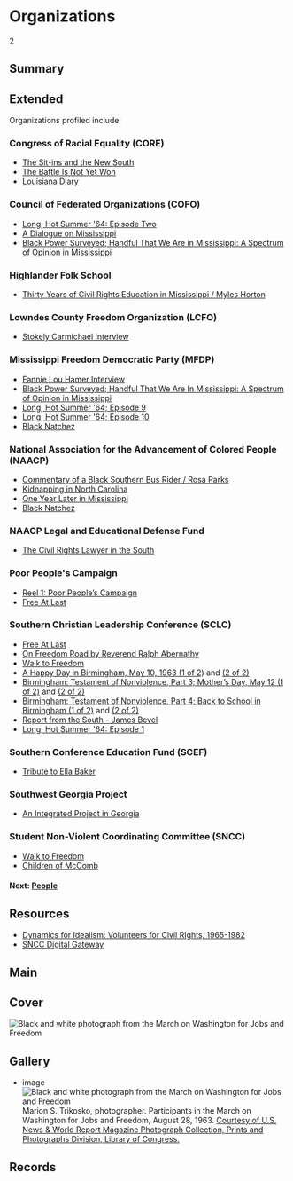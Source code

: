 # Organizations

2                                        

## Summary

## Extended

Organizations profiled include:

### Congress of Racial Equality (CORE)

-	[The Sit-ins and the New South](/catalog/cpb-aacip_28-br8mc8rr6z)
-	[The Battle Is Not Yet Won](/catalog/cpb-aacip_28-2z12n4zs1w)
-	[Louisiana Diary](/catalog/cpb-aacip_55-73pvn97r)


### Council of Federated Organizations (COFO)

- [Long, Hot Summer '64: Episode Two](/catalog/cpb-aacip_15-02c86fs0)
- [A Dialogue on Mississippi](/catalog/cpb-aacip_15-945qgb91)
- [Black Power Surveyed; Handful That We Are in Mississippi: A Spectrum of Opinion in Mississippi](/catalog/cpb-aacip_15-9cj87k60)

### Highlander Folk School

- [Thirty Years of Civil Rights Education in Mississippi / Myles Horton](/catalog/cpb-aacip_28-xp6tx35q0h)

### Lowndes County Freedom Organization (LCFO)

-  [Stokely Carmichael Interview](/catalog/cpb-aacip_28-zw18k75h85)

### Mississippi Freedom Democratic Party (MFDP)

- [Fannie Lou Hamer Interview](/catalog/cpb-aacip_28-bg2h70895r)
- [Black Power Surveyed; Handful That We Are In Mississippi: A Spectrum of Opinion in Mississippi](/catalog/cpb-aacip_15-9cj87k60)
- [Long, Hot Summer '64; Episode 9](/catalog/cpb-aacip_15-12m646qz)
- [Long, Hot Summer '64; Episode 10](/catalog/cpb-aacip_15-87brvgm3)
- [Black Natchez](/catalog/cpb-aacip_512-4x54f1nc5p)


### National Association for the Advancement of Colored People (NAACP)

- [Commentary of a Black Southern Bus Rider / Rosa Parks](/catalog/cpb-aacip_28-kw57d2qp45)
- [Kidnapping in North Carolina](/catalog/cpb-aacip_28-h707w67k6x)
- [One Year Later in Mississippi](/catalog/cpb-aacip_15-88qc028z)
- [Black Natchez](/catalog/cpb-aacip_512-4x54f1nc5p)

### NAACP Legal and Educational Defense Fund

- [The Civil Rights Lawyer in the South](/catalog/cpb-aacip_28-1g0ht2gg9n)

### Poor People's Campaign

-	[Reel 1: Poor People’s Campaign](/catalog/cpb-aacip_15-021c5k76)
-	[Free At Last](/catalog/cpb-aacip_516-sj19k46z5q/)

### Southern Christian Leadership Conference (SCLC)

-	[Free At Last](/catalog/cpb-aacip_516-sj19k46z5q/)
- [On Freedom Road by Reverend Ralph Abernathy](/catalog/cpb-aacip_28-cz3222rk4w)
- [Walk to Freedom](/catalog/cpb-aacip_28-m61bk17469)
-	[A Happy Day in Birmingham, May 10, 1963 (1 of 2)](/catalog/cpb-aacip_500-r785p02p) and [(2 of 2)](/catalog/cpb-aacip_500-m9023j32)
-	[Birmingham: Testament of Nonviolence, Part 3; Mother’s Day, May 12 (1 of 2)](/catalog/cpb-aacip_500-ff3m1j0m) and [(2 of 2)](/catalog/cpb-aacip_500-cj87n27n)
-	[Birmingham: Testament of Nonviolence, Part 4; Back to School in Birmingham (1 of 2)](/catalog/cpb-aacip_500-jq0svz1h) and [(2 of 2)](/catalog/cpb-aacip_500-z60c1503)
- [Report from the South - James Bevel](/catalog/cpb-aacip_28-j09w08ws94)
- [Long, Hot Summer '64: Episode 1](/catalog/cpb-aacip_15-50tqk2fw)

### Southern Conference Education Fund (SCEF)

- [Tribute to Ella Baker](/catalog/cpb-aacip_28-125q814w5v)

### Southwest Georgia Project

- [An Integrated Project in Georgia](/catalog/cpb-aacip_28-mk6542jr2r)

### Student Non-Violent Coordinating Committee (SNCC)

- [Walk to Freedom](/catalog/cpb-aacip_28-m61bk17469)
- [Children of McComb](/catalog/cpb-aacip_28-sj19k46b34)

#### Next: [People](/exhibits/civil-rights/people)

## Resources

- [Dynamics for Idealism: Volunteers for Civil RIghts, 1965-1982](http://www.disc.wisc.edu/archive/idealism/)
- [SNCC Digital Gateway](https://snccdigital.org/)

## Main


## Cover

  <img title="Cover Image" alt="Black and white photograph from the March on Washington for Jobs and Freedom" src="https://s3.amazonaws.com/americanarchive.org/exhibits/CivilRights_Organizations.jpg">


## Gallery

- <a class="type">image</a>
  <img alt="Black and white photograph from the March on Washington for Jobs and Freedom" src="https://s3.amazonaws.com/americanarchive.org/exhibits/CivilRights_Organizations.jpg">
  <a class="caption-text">Marion S. Trikosko, photographer. Participants in the March on Washington for Jobs and Freedom, August 28, 1963.</a>
  <a class="credit-link" href="https://www.loc.gov/rr/print/">Courtesy of U.S. News & World Report Magazine Photograph Collection, Prints and Photographs Division, Library of Congress.</a>

## Records
